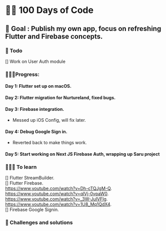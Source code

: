 # 👨‍💻 100 Days of Code

## 🎯 Goal : Publish my own app, focus on refreshing Flutter and Firebase concepts. 

### 🥋 Todo
[] Work on User Auth module  

### 🏃🏻‍♂️Progress: 
#### Day 1: Flutter set up on macOS.  
#### Day 2: Flutter migration for Nurtureland, fixed bugs.   
#### Day 3: Firebase integration.
- Messed up iOS Config, will fix later.  
#### Day 4: Debug Google Sign in.
- Reverted back to make things work.
#### Day 5: Start working on Next JS Firebase Auth, wrapping up Saru project


### 👨🏻‍💻 To learn
[] Flutter StreamBuilder.  
[] Flutter Firebase.  
https://www.youtube.com/watch?v=Dh-cTQJgM-Q.   
https://www.youtube.com/watch?v=qlVj-0vpaW0.  
https://www.youtube.com/watch?v=_3W-JuIVFlg.   
https://www.youtube.com/watch?v=1U8_Mq1QdX4.   
[] Firebase Google Signin.  

### 🐞 Challenges and solutions


